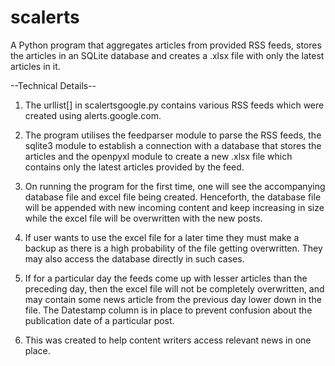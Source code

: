 # scalerts
A Python program that aggregates articles from provided RSS feeds, stores the articles in an SQLite database and creates a .xlsx file with only the latest articles in it. 


--Technical Details--

1. The urllist[] in scalertsgoogle.py contains various RSS feeds which were created using alerts.google.com.

2. The program utilises the feedparser module to parse the RSS feeds, the sqlite3 module to establish a connection with a database that stores the articles and the openpyxl module to create a new .xlsx file which contains only the latest articles provided by the feed.

3. On running the program for the first time, one will see the accompanying database file and excel file being created. Henceforth, the database file will be appended with new incoming content and keep increasing in size while the excel file will be overwritten with the new posts.

4. If user wants to use the excel file for a later time they must make a backup as there is a high probability of the file getting overwritten. They may also access the database directly in such cases.

5. If for a particular day the feeds come up with lesser articles than the preceding day, then the excel file will not be completely overwritten, and may contain some news article from the previous day lower down in the file. The Datestamp column is in place to prevent confusion about the publication date of a particular post.

6. This was created to help content writers access relevant news in one place.
